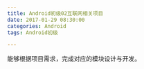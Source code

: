 ```yaml
---
title: Android初级02互联网相关项目
date: 2017-01-29 08:30:00
categories: Android
tags: Android初级

---
```



能够根据项目需求，完成对应的模块设计与开发。